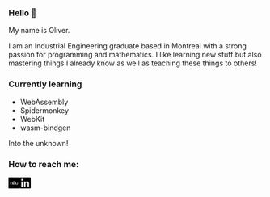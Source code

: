 ### Hello 👋
My name is Oliver.

I am an Industrial Engineering graduate based in Montreal with a strong passion for programming and mathematics. I like learning new stuff but also mastering things I already know as well as teaching these things to others!

### Currently learning

- WebAssembly
- Spidermonkey
- WebKit
- wasm-bindgen

Into the unknown!

### How to reach me:

[<img align="left" alt="snOm3ad" width="22px" height="22px" src="https://raw.githubusercontent.com/snOm3ad/snOm3ad/main/logo-ci.jpg"/>][website]
[<img align="left" alt="snOm3ad" width="22px" height="22px" src="https://raw.githubusercontent.com/snOm3ad/snom3ad.github.io/master/linkedin.svg"/>][linkedin]

[website]: https://afermentingprogrammer.dev
[linkedin]: https://linkedin.com/in/oliver-t
